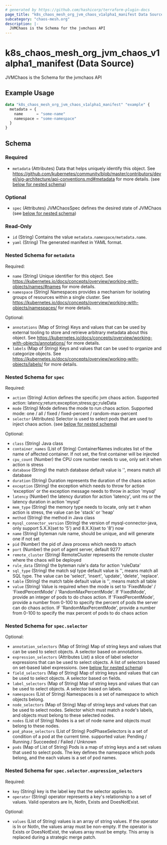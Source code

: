 ```yaml
---
# generated by https://github.com/hashicorp/terraform-plugin-docs
page_title: "k8s_chaos_mesh_org_jvm_chaos_v1alpha1_manifest Data Source - terraform-provider-k8s"
subcategory: "chaos-mesh.org"
description: |-
  JVMChaos is the Schema for the jvmchaos API
---
```


# k8s_chaos_mesh_org_jvm_chaos_v1alpha1_manifest (Data Source)

JVMChaos is the Schema for the jvmchaos API

## Example Usage

```terraform
data "k8s_chaos_mesh_org_jvm_chaos_v1alpha1_manifest" "example" {
  metadata = {
    name      = "some-name"
    namespace = "some-namespace"
  }
}
```

<!-- schema generated by tfplugindocs -->
## Schema

### Required

- `metadata` (Attributes) Data that helps uniquely identify this object. See https://github.com/kubernetes/community/blob/master/contributors/devel/sig-architecture/api-conventions.md#metadata for more details. (see [below for nested schema](#nestedatt--metadata))

### Optional

- `spec` (Attributes) JVMChaosSpec defines the desired state of JVMChaos (see [below for nested schema](#nestedatt--spec))

### Read-Only

- `id` (String) Contains the value `metadata.namespace/metadata.name`.
- `yaml` (String) The generated manifest in YAML format.

<a id="nestedatt--metadata"></a>
### Nested Schema for `metadata`

Required:

- `name` (String) Unique identifier for this object. See https://kubernetes.io/docs/concepts/overview/working-with-objects/names/#names for more details.
- `namespace` (String) Namespaces provides a mechanism for isolating groups of resources within a single cluster. See https://kubernetes.io/docs/concepts/overview/working-with-objects/namespaces/ for more details.

Optional:

- `annotations` (Map of String) Keys and values that can be used by external tooling to store and retrieve arbitrary metadata about this object. See https://kubernetes.io/docs/concepts/overview/working-with-objects/annotations/ for more details.
- `labels` (Map of String) Keys and values that can be used to organize and categorize objects. See https://kubernetes.io/docs/concepts/overview/working-with-objects/labels/ for more details.


<a id="nestedatt--spec"></a>
### Nested Schema for `spec`

Required:

- `action` (String) Action defines the specific jvm chaos action. Supported action: latency;return;exception;stress;gc;ruleData
- `mode` (String) Mode defines the mode to run chaos action. Supported mode: one / all / fixed / fixed-percent / random-max-percent
- `selector` (Attributes) Selector is used to select pods that are used to inject chaos action. (see [below for nested schema](#nestedatt--spec--selector))

Optional:

- `class` (String) Java class
- `container_names` (List of String) ContainerNames indicates list of the name of affected container. If not set, the first container will be injected
- `cpu_count` (Number) the CPU core number needs to use, only set it when action is stress
- `database` (String) the match database default value is '', means match all database
- `duration` (String) Duration represents the duration of the chaos action
- `exception` (String) the exception which needs to throw for action 'exception' or the exception message needs to throw in action 'mysql'
- `latency` (Number) the latency duration for action 'latency', unit ms or the latency duration in action 'mysql'
- `mem_type` (String) the memory type needs to locate, only set it when action is stress, the value can be 'stack' or 'heap'
- `method` (String) the method in Java class
- `mysql_connector_version` (String) the version of mysql-connector-java, only support 5.X.X(set to '5') and 8.X.X(set to '8') now
- `name` (String) byteman rule name, should be unique, and will generate one if not set
- `pid` (Number) the pid of Java process which needs to attach
- `port` (Number) the port of agent server, default 9277
- `remote_cluster` (String) RemoteCluster represents the remote cluster where the chaos will be deployed
- `rule_data` (String) the byteman rule's data for action 'ruleData'
- `sql_type` (String) the match sql type default value is '', means match all SQL type. The value can be 'select', 'insert', 'update', 'delete', 'replace'.
- `table` (String) the match table default value is '', means match all table
- `value` (String) Value is required when the mode is set to 'FixedMode' / 'FixedPercentMode' / 'RandomMaxPercentMode'. If 'FixedMode', provide an integer of pods to do chaos action. If 'FixedPercentMode', provide a number from 0-100 to specify the percent of pods the server can do chaos action. IF 'RandomMaxPercentMode',  provide a number from 0-100 to specify the max percent of pods to do chaos action

<a id="nestedatt--spec--selector"></a>
### Nested Schema for `spec.selector`

Optional:

- `annotation_selectors` (Map of String) Map of string keys and values that can be used to select objects. A selector based on annotations.
- `expression_selectors` (Attributes List) a slice of label selector expressions that can be used to select objects. A list of selectors based on set-based label expressions. (see [below for nested schema](#nestedatt--spec--selector--expression_selectors))
- `field_selectors` (Map of String) Map of string keys and values that can be used to select objects. A selector based on fields.
- `label_selectors` (Map of String) Map of string keys and values that can be used to select objects. A selector based on labels.
- `namespaces` (List of String) Namespaces is a set of namespace to which objects belong.
- `node_selectors` (Map of String) Map of string keys and values that can be used to select nodes. Selector which must match a node's labels, and objects must belong to these selected nodes.
- `nodes` (List of String) Nodes is a set of node name and objects must belong to these nodes.
- `pod_phase_selectors` (List of String) PodPhaseSelectors is a set of condition of a pod at the current time. supported value: Pending / Running / Succeeded / Failed / Unknown
- `pods` (Map of List of String) Pods is a map of string keys and a set values that used to select pods. The key defines the namespace which pods belong, and the each values is a set of pod names.

<a id="nestedatt--spec--selector--expression_selectors"></a>
### Nested Schema for `spec.selector.expression_selectors`

Required:

- `key` (String) key is the label key that the selector applies to.
- `operator` (String) operator represents a key's relationship to a set of values. Valid operators are In, NotIn, Exists and DoesNotExist.

Optional:

- `values` (List of String) values is an array of string values. If the operator is In or NotIn, the values array must be non-empty. If the operator is Exists or DoesNotExist, the values array must be empty. This array is replaced during a strategic merge patch.
